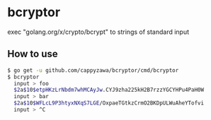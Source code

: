 # bcryptor
exec "golang.org/x/crypto/bcrypt" to strings of standard input

## How to use
```bash
$ go get -u github.com/cappyzawa/bcryptor/cmd/bcryptor
$ bcryptor
  input > foo
  $2a$10$etpHKzLrNbdm7whMCAyJw.CYJ9zha225kH2B7rzzYGCYHPu4PaH0W
  input > bar
  $2a$10$WFLcL9P3htyxNXqS7LGE/OxpaeTGtkzCrmO2BKDpULWuAheYTofvi
  input > ^C
```
